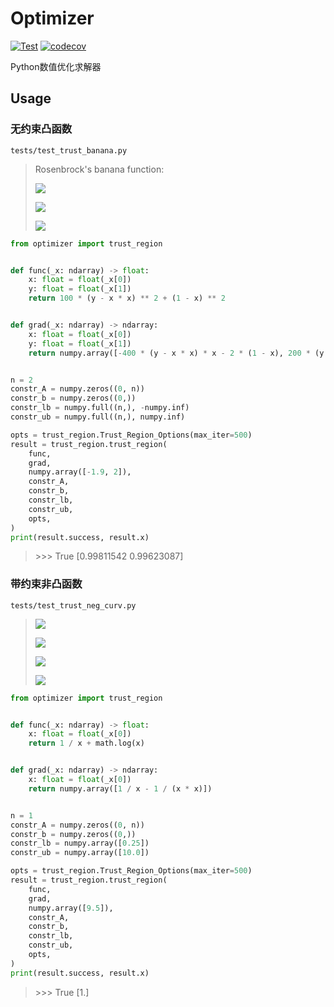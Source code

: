 # Optimizer
[![Test](https://github.com/Andy-math/optimizer/actions/workflows/workflow.yaml/badge.svg)](https://github.com/Andy-math/optimizer/actions/workflows/workflow.yaml)
[![codecov](https://codecov.io/gh/Andy-math/optimizer/branch/main/graph/badge.svg?token=4GAZ3P5VX3)](https://codecov.io/gh/Andy-math/optimizer)

Python数值优化求解器

## Usage

### 无约束凸函数
`tests/test_trust_banana.py`

> Rosenbrock's banana function:
> 
> ![](https://latex.codecogs.com/gif.latex?f\\left\(x\\right\)=100\\left\(x_2-x_1^2\\right\)^2+\\left\(1-x_1\\right\)^2)
> 
> ![](https://latex.codecogs.com/gif.latex?J_f\\left\(x\\right\)=\\left\(-400\\left\(x_2-x_1^2\\right\)x_1-2\\left\(1-x_1\\right\),200\\left\(x_2-x_1^2\\right\)\\right\))
> 
> ![](https://latex.codecogs.com/gif.latex?\\hat{x}=\\left\(1,1\\right\))

```python
from optimizer import trust_region


def func(_x: ndarray) -> float:
    x: float = float(_x[0])
    y: float = float(_x[1])
    return 100 * (y - x * x) ** 2 + (1 - x) ** 2


def grad(_x: ndarray) -> ndarray:
    x: float = float(_x[0])
    y: float = float(_x[1])
    return numpy.array([-400 * (y - x * x) * x - 2 * (1 - x), 200 * (y - x ** 2)])


n = 2
constr_A = numpy.zeros((0, n))
constr_b = numpy.zeros((0,))
constr_lb = numpy.full((n,), -numpy.inf)
constr_ub = numpy.full((n,), numpy.inf) 

opts = trust_region.Trust_Region_Options(max_iter=500)
result = trust_region.trust_region(
    func,
    grad,
    numpy.array([-1.9, 2]),
    constr_A,
    constr_b,
    constr_lb,
    constr_ub,
    opts,
)
print(result.success, result.x)
```
> \>\>\> True [0.99811542 0.99623087]

### 带约束非凸函数
`tests/test_trust_neg_curv.py`

> ![](https://latex.codecogs.com/gif.latex?f\\left\(x\\right\)=\\frac{1}{x}+\\ln{x})
> 
> ![](https://latex.codecogs.com/gif.latex?f'\\left\(x\\right\)=\\frac{1}{x}-\\frac{1}{x^2})
> 
> ![](https://latex.codecogs.com/gif.latex?x\\in\\left[0.25,10\\right])
> 
> ![](https://latex.codecogs.com/gif.latex?\\hat{x}=1)

```python
from optimizer import trust_region


def func(_x: ndarray) -> float:
    x: float = float(_x[0])
    return 1 / x + math.log(x)


def grad(_x: ndarray) -> ndarray:
    x: float = float(_x[0])
    return numpy.array([1 / x - 1 / (x * x)])


n = 1
constr_A = numpy.zeros((0, n))
constr_b = numpy.zeros((0,))
constr_lb = numpy.array([0.25])
constr_ub = numpy.array([10.0])

opts = trust_region.Trust_Region_Options(max_iter=500)
result = trust_region.trust_region(
    func,
    grad,
    numpy.array([9.5]),
    constr_A,
    constr_b,
    constr_lb,
    constr_ub,
    opts,
)
print(result.success, result.x)
```
> \>\>\> True [1.]